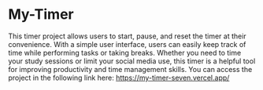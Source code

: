 # My-Timer

This timer project allows users to start, pause, and reset the timer at their convenience. With a simple user interface, users can easily keep track of time while performing tasks or taking breaks. Whether you need to time your study sessions or limit your social media use, this timer is a helpful tool for improving productivity and time management skills.
You can access the project in the following link here: https://my-timer-seven.vercel.app/
